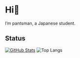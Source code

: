 # Hi👋

I’m pantsman, a Japanese student.

## Status

[![GitHub Stats](https://github-readme-stats.vercel.app/api?username=pantsman-jp)](https://github.com/pantsman-jp)
![Top Langs](https://github-readme-stats.vercel.app/api/top-langs/?username=pantsman-jp&layout=compact)
